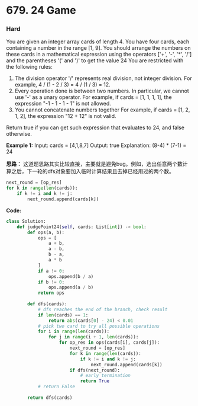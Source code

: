 # 679. 24 Game
### Hard

You are given an integer array cards of length 4. You have four cards, each containing a number in the range [1, 9]. You should arrange the numbers on these cards in a mathematical expression using the operators ['+', '-', '*', '/'] and the parentheses '(' and ')' to get the value 24
You are restricted with the following rules:
1. The division operator '/' represents real division, not integer division.
For example, 4 / (1 - 2 / 3) = 4 / (1 / 3) = 12.
2. Every operation done is between two numbers. In particular, we cannot use '-' as a unary operator.
For example, if cards = [1, 1, 1, 1], the expression "-1 - 1 - 1 - 1" is not allowed.
3. You cannot concatenate numbers together
For example, if cards = [1, 2, 1, 2], the expression "12 + 12" is not valid.

Return true if you can get such expression that evaluates to 24, and false otherwise.

**Example 1:**
Input: cards = [4,1,8,7]
Output: true
Explanation: (8-4) * (7-1) = 24

**思路：**
这道题思路其实比较直接，主要就是避免bug。例如，选出任意两个数计算之后，下一轮的dfs对象要加入临时计算结果且去掉已经用过的两个数。
```python
next_round = [op_res]
for k in range(len(cards)):
    if k != i and k != j:
        next_round.append(cards[k])
```

**Code:**
```python
class Solution:
    def judgePoint24(self, cards: List[int]) -> bool:
        def ops(a, b):
            ops = [
                a + b,
                a - b,
                b - a,
                a * b
            ]
            if a != 0:
                ops.append(b / a)
            if b != 0:
                ops.append(a / b)
            return ops
        
        def dfs(cards):
            # dfs reaches the end of the branch, check result
            if len(cards) == 1:
                return abs(cards[0] - 24) < 0.01
            # pick two card to try all possible operations
            for i in range(len(cards)):
                for j in range(i + 1, len(cards)):
                    for op_res in ops(cards[i], cards[j]):
                        next_round = [op_res]
                        for k in range(len(cards)):
                            if k != i and k != j:
                                next_round.append(cards[k])
                        if dfs(next_round):
                            # early termination
                            return True
            # return False
        
        return dfs(cards) 
```